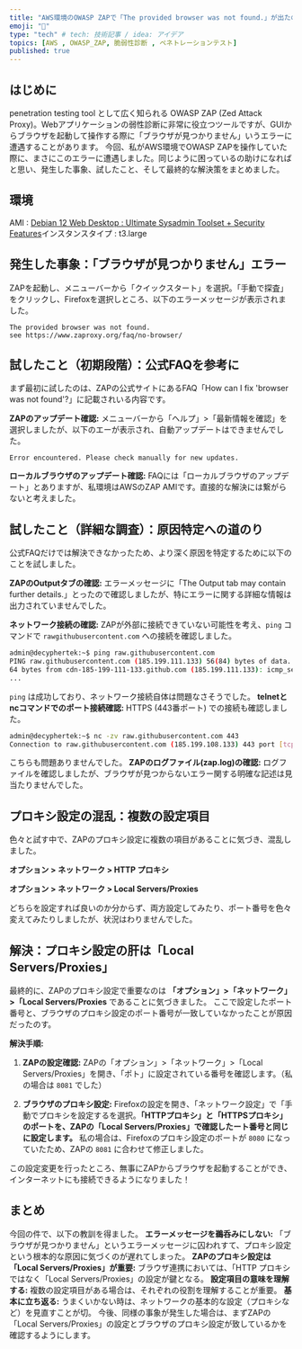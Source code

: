 ```yaml
---
title: "AWS環境のOWASP ZAPで「The provided browser was not found.」が出たので解決した話"
emoji: "🧨"
type: "tech" # tech: 技術記事 / idea: アイデア
topics: [AWS , OWASP_ZAP, 脆弱性診断 , ペネトレーションテスト]
published: true
---
```


## はじめに
penetration testing tool として広く知られる OWASP ZAP (Zed Attack Proxy)。Webアプリケーションの弱性診断に非常に役立つツールですが、GUIからブラウザを起動して操作する際に「ブラウザが見つかりません」いうエラーに遭遇することがあります。
今回、私がAWS環境でOWASP ZAPを操作していた際に、まさにこのエラーに遭遇しました。同じように困っているの助けになればと思い、発生した事象、試したこと、そして最終的な解決策をまとめました。

## 環境
AMI : [Debian 12 Web Desktop : Ultimate Sysadmin Toolset + Security Features](https://aws.mazon.com/marketplace/pp/prodview-r2juwnhaqmp5i?applicationId=AWS-Marketplace-Console&ef_=beagle&sr=0-1)インスタンスタイプ : t3.large

## 発生した事象：「ブラウザが見つかりません」エラー
ZAPを起動し、メニューバーから「クイックスタート」を選択。「手動で探査」をクリックし、Firefoxを選択しところ、以下のエラーメッセージが表示されました。
```
The provided browser was not found.
see https://www.zaproxy.org/faq/no-browser/
```
## 試したこと（初期段階）：公式FAQを参考に
まず最初に試したのは、ZAPの公式サイトにあるFAQ「How can I fix 'browser was not found'?」に記載されいる内容です。

**ZAPのアップデート確認:** メニューバーから「ヘルプ」>「最新情報を確認」を選択しましたが、以下のエーが表示され、自動アップデートはできませんでした。
```
Error encountered. Please check manually for new updates.
```

**ローカルブラウザのアップデート確認:**  FAQには「ローカルブラウザのアップデート」とありますが、私環境はAWSのZAP AMIです。直接的な解決には繋がらないと考えました。

## 試したこと（詳細な調査）：原因特定への道のり
公式FAQだけでは解決できなかったため、より深く原因を特定するために以下のことを試しました。

**ZAPのOutputタブの確認:** エラーメッセージに「The Output tab may contain further details.」とったので確認しましたが、特にエラーに関する詳細な情報は出力されていませんでした。

**ネットワーク接続の確認:**  ZAPが外部に接続できていない可能性を考え、`ping` コマンドで `rawgithubusercontent.com` への接続を確認しました。

  ```bash
  admin@decyphertek:~$ ping raw.githubusercontent.com
  PING raw.githubusercontent.com (185.199.111.133) 56(84) bytes of data.
  64 bytes from cdn-185-199-111-133.github.com (185.199.111.133): icmp_seq=1 ttl=55 time=2.27 ms
  ...
  ```
  `ping` は成功しており、ネットワーク接続自体は問題なさそうでした。
**telnetとncコマンドでのポート接続確認:**  HTTPS (443番ポート) での接続も確認しました。
  ```bash
  admin@decyphertek:~$ nc -zv raw.githubusercontent.com 443
  Connection to raw.githubusercontent.com (185.199.108.133) 443 port [tcp/https] succeeded!
  ```
  こちらも問題ありませんでした。
**ZAPのログファイル(zap.log)の確認:**  ログファイルを確認しましたが、ブラウザが見つからないエラー関する明確な記述は見当たりませんでした。

## プロキシ設定の混乱：複数の設定項目
色々と試す中で、ZAPのプロキシ設定に複数の項目があることに気づき、混乱しました。

**オプション > ネットワーク > HTTP プロキシ**
[](https://storage.googleapis.com/zenn-user-upload/582ff47fbd80-20250115.png)

**オプション > ネットワーク > Local Servers/Proxies**
[](https://storage.googleapis.com/zenn-user-upload/ee637902b044-20250115.png)

どちらを設定すれば良いのか分からず、両方設定してみたり、ポート番号を色々変えてみたりしましたが、状況はわりませんでした。

## 解決：プロキシ設定の肝は「Local Servers/Proxies」
最終的に、ZAPのプロキシ設定で重要なのは **「オプション」>「ネットワーク」>「Local Servers/Proxies** であることに気づきました。
ここで設定したポート番号と、ブラウザのプロキシ設定のポート番号が一致していなかったことが原因だったのす。

**解決手順:**
1. **ZAPの設定確認:** ZAPの「オプション」>「ネットワーク」>「Local Servers/Proxies」を開き、「ポト」に設定されている番号を確認します。（私の場合は `8081` でした）

2. **ブラウザのプロキシ設定:** Firefoxの設定を開き、「ネットワーク設定」で「手動でプロキシを設定するを選択。**「HTTPプロキシ」と「HTTPSプロキシ」のポートを、ZAPの「Local Servers/Proxies」で確認したート番号と同じに設定します。**
私の場合は、Firefoxのプロキシ設定のポートが `8080` になっていたため、ZAPの `8081` に合わせて修正しました。

この設定変更を行ったところ、無事にZAPからブラウザを起動することができ、インターネットにも接続できるようになりました！

## まとめ
今回の件で、以下の教訓を得ました。
**エラーメッセージを鵜呑みにしない:** 「ブラウザが見つかりません」というエラーメッセージに囚われすて、プロキシ設定という根本的な原因に気づくのが遅れてしまった。
**ZAPのプロキシ設定は「Local Servers/Proxies」が重要:** ブラウザ連携においては、「HTTP プロキシではなく「Local Servers/Proxies」の設定が鍵となる。
**設定項目の意味を理解する:** 複数の設定項目がある場合は、それぞれの役割を理解することが重要。
**基本に立ち返る:**  うまくいかない時は、ネットワークの基本的な設定（プロキシなど）を見直すことが切。
今後、同様の事象が発生した場合は、まずZAPの「Local Servers/Proxies」の設定とブラウザのプロキシ設定が致しているかを確認するようにします。
